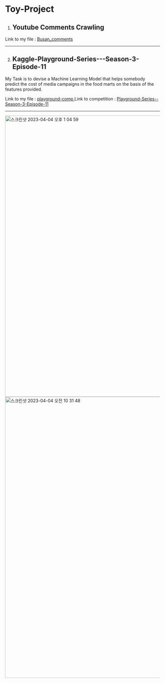 # Toy-Project

1. ## Youtube Comments Crawling 
Link to my file : <a href='https://github.com/imymemineyay/Toy-Project/blob/main/Busan_comments.ipynb'> Busan_comments </a>
<hr>


2. ## Kaggle-Playground-Series---Season-3-Episode-11
My Task is to devise a Machine Learning Model that helps somebody predict the cost of media campaigns in the food marts on the basis of the features provided.

Link to my file : <a href='https://github.com/imymemineyay/Toy-Project/blob/main/playground-comp.ipynb'> playground-comp </a>
Link to competition : <a href='https://www.kaggle.com/competitions/playground-series-s3e11/data'> Playground-Series--Season-3-Episode-11 </a> <hr>

<img width="913" alt="스크린샷 2023-04-04 오후 1 04 59" src="https://user-images.githubusercontent.com/117002193/229729922-f715016b-be51-484a-9264-bb877fb0b4b9.png"> <img width="913" alt="스크린샷 2023-04-04 오전 10 31 48" src="https://user-images.githubusercontent.com/117002193/229729940-f9cd40d9-22f9-48fd-84df-0488e689cff3.png">
